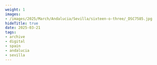 ```yaml
---
weight: 1
images:
- /images/2025/March/Andalucia/Sevilla/sixteen-o-three/_DSC7585.jpg
hideTitle: true
date: 2025-03-21
tags:
- archive
- digital
- spain
- andalucia
- sevilla
---
```


